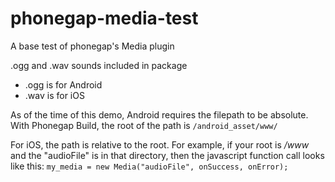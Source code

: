 # phonegap-media-test
A base test of phonegap's Media plugin

.ogg and .wav sounds included in package

* .ogg is for Android
* .wav is for iOS

As of the time of this demo, Android requires the filepath to be absolute. With Phonegap Build, the root of the path is `/android_asset/www/`

For iOS, the path is relative to the root. For example, if your root is */www* and the "audioFile" is in that directory, then the javascript function call looks like this: 
`my_media = new Media("audioFile", onSuccess, onError);`



